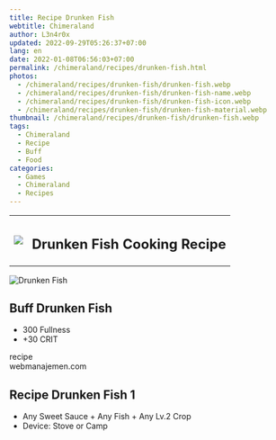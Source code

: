 ```yaml
---
title: Recipe Drunken Fish
webtitle: Chimeraland
author: L3n4r0x
updated: 2022-09-29T05:26:37+07:00
lang: en
date: 2022-01-08T06:56:03+07:00
permalink: /chimeraland/recipes/drunken-fish.html
photos:
  - /chimeraland/recipes/drunken-fish/drunken-fish.webp
  - /chimeraland/recipes/drunken-fish/drunken-fish-name.webp
  - /chimeraland/recipes/drunken-fish/drunken-fish-icon.webp
  - /chimeraland/recipes/drunken-fish/drunken-fish-material.webp
thumbnail: /chimeraland/recipes/drunken-fish/drunken-fish.webp
tags:
  - Chimeraland
  - Recipe
  - Buff
  - Food
categories:
  - Games
  - Chimeraland
  - Recipes
---
```


<section id="bootstrap-wrapper">
  <link
    rel="stylesheet"
    href="https://cdn.statically.io/gh/dimaslanjaka/Web-Manajemen/40ac3225/css/bootstrap-4.5-wrapper.css"
  />
  <div class="row mb-2">
    <div class="col-md-12 mb-2">
      <table class="table" id="post-info">
        <tbody>
          <tr>
            <td>
              <img
                class="d-inline-block me-2"
                src="/chimeraland/recipes/drunken-fish/drunken-fish-icon.webp"
                width="auto"
                height="auto"
              />
            </td>
            <td><h1 class="fs-5">Drunken Fish Cooking Recipe</h1></td>
          </tr>
        </tbody>
      </table>
    </div>
  </div>
  <div class="card mb-2">
    <div class="row g-0">
      <div class="col-sm-4 position-relative mb-2">
        <img
          src="/chimeraland/recipes/drunken-fish/drunken-fish-material.webp"
          class="card-img fit-cover w-100 h-100"
          alt="Drunken Fish"
          data-fancybox="true"
        />
      </div>
      <div class="col-sm-8 mb-2">
        <div class="card-body">
          <h2 class="card-title fs-5">Buff Drunken Fish</h2>
          <div class="card-text">
            <ul>
              <li>300 Fullness</li>
              <li>+30 CRIT</li>
            </ul>
          </div>
          <span class="badge rounded-pill bg-dark">recipe</span>
        </div>
        <div class="card-footer text-end text-muted">webmanajemen.com</div>
      </div>
    </div>
  </div>
  <div class="row mb-2">
    <div class="col-12 col-lg-6 recipe-item mb-2">
      <div class="card">
        <div class="card-body">
          <h2 class="card-title fs-5">Recipe Drunken Fish 1</h2>
          <div class="card-text">
            <ul>
              <li>
                Any Sweet Sauce<span> + </span>Any Fish<span> + </span>Any Lv.2
                Crop
              </li>
              <li>Device: Stove or Camp</li>
            </ul>
          </div>
        </div>
      </div>
    </div>
  </div>
</section>